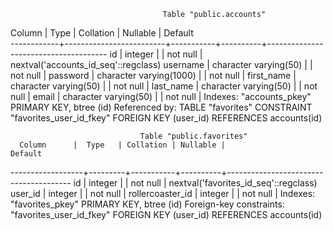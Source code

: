                                       Table "public.accounts"
   Column   |          Type           | Collation | Nullable |               Default                
------------+-------------------------+-----------+----------+--------------------------------------
 id         | integer                 |           | not null | nextval('accounts_id_seq'::regclass)
 username   | character varying(50)   |           | not null | 
 password   | character varying(1000) |           | not null | 
 first_name | character varying(50)   |           | not null | 
 last_name  | character varying(50)   |           | not null | 
 email      | character varying(50)   |           | not null | 
Indexes:
    "accounts_pkey" PRIMARY KEY, btree (id)
Referenced by:
    TABLE "favorites" CONSTRAINT "favorites_user_id_fkey" FOREIGN KEY (user_id) REFERENCES accounts(id)


                                 Table "public.favorites"
      Column      |  Type   | Collation | Nullable |                Default                
------------------+---------+-----------+----------+---------------------------------------
 id               | integer |           | not null | nextval('favorites_id_seq'::regclass)
 user_id          | integer |           | not null | 
 rollercoaster_id | integer |           | not null | 
Indexes:
    "favorites_pkey" PRIMARY KEY, btree (id)
Foreign-key constraints:
    "favorites_user_id_fkey" FOREIGN KEY (user_id) REFERENCES accounts(id)